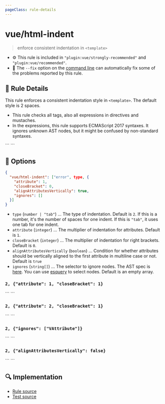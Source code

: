 ```yaml
---
pageClass: rule-details
---
```

# vue/html-indent
> enforce consistent indentation in `<template>`

- :gear: This rule is included in `"plugin:vue/strongly-recommended"` and `"plugin:vue/recommended"`.
- :wrench: The `--fix` option on the [command line](https://eslint.org/docs/user-guide/command-line-interface#fixing-problems) can automatically fix some of the problems reported by this rule.

## :book: Rule Details

This rule enforces a consistent indentation style in `<template>`. The default style is 2 spaces.

- This rule checks all tags, also all expressions in directives and mustaches.
- In the expressions, this rule supports ECMAScript 2017 syntaxes. It ignores unknown AST nodes, but it might be confused by non-standard syntaxes.

<eslint-code-block fix :rules="{'vue/html-indent': ['error']}">
```
<template>
  <!-- ✓ GOOD -->
  <div class="foo">
    Hello.
  </div>
  <div class="foo">
    Hello.
  </div>
  <div class="foo"
       :foo="bar"
  >
    World.
  </div>
  <div
    id="a"
    class="b"
    :other-attr="{
      aaa: 1,
      bbb: 2
    }"
    @other-attr2="
      foo();
      bar();
    "
  >
    {{
      displayMessage
    }}
  </div>

  <!-- ✗ BAD -->
 <div class="foo">
   Hello.
    </div>
</template>
```
</eslint-code-block>

## :wrench: Options

```json
{
  "vue/html-indent": ["error", type, {
    "attribute": 1,
    "closeBracket": 0,
    "alignAttributesVertically": true,
    "ignores": []
  }]
}
```

- `type` (`number | "tab"`) ... The type of indentation. Default is `2`. If this is a number, it's the number of spaces for one indent. If this is `"tab"`, it uses one tab for one indent.
- `attribute` (`integer`) ... The multiplier of indentation for attributes. Default is `1`.
- `closeBracket` (`integer`) ... The multiplier of indentation for right brackets. Default is `0`.
- `alignAttributesVertically` (`boolean`) ... Condition for whether attributes should be vertically aligned to the first attribute in multiline case or not. Default is `true`
- `ignores` (`string[]`) ... The selector to ignore nodes. The AST spec is [here](https://github.com/mysticatea/vue-eslint-parser/blob/master/docs/ast.md). You can use [esquery](https://github.com/estools/esquery#readme) to select nodes. Default is an empty array.

### `2, {"attribute": 1, "closeBracket": 1}`

<eslint-code-block fix :rules="{'vue/html-indent': ['error', 2, {attribute: 1, closeBracket: 1}]}">
```
<template>
  <!-- ✓ GOOD -->
  <div
    id="a"
    class="b"
    other-attr=
      "{longname: longvalue}"
    other-attr2
      ="{longname: longvalue}"
    >
    Text
  </div>
</template>
```
</eslint-code-block>

### `2, {"attribute": 2, "closeBracket": 1}`

<eslint-code-block fix :rules="{'vue/html-indent': ['error', 2, {attribute: 2, closeBracket: 1}]}">
```
<template>
  <!-- ✓ GOOD -->
  <div
      id="a"
      class="b"
      other-attr=
        "{longname: longvalue}"
      other-attr2
        ="{longname: longvalue}"
    >
    Text
  </div>
</template>
```
</eslint-code-block>

### `2, {"ignores": ["VAttribute"]}`

<eslint-code-block fix :rules="{'vue/html-indent': ['error', 2, {ignores: ['VAttribute']}]}">
```
<template>
  <!-- ✓ GOOD -->
  <div
  id=""
    class=""
  />
</template>
```
</eslint-code-block>

### `2, {"alignAttributesVertically": false}`

<eslint-code-block fix :rules="{'vue/html-indent': ['error', 2, {alignAttributesVertically: false}]}">
```
<template>
  <!-- ✓ GOOD -->
  <div id=""
    class=""
    some-attr=""
  />

  <!-- ✗ BAD -->
  <div id=""
       class=""
       some-attr=""
  />
</template>
```
</eslint-code-block>

## :mag: Implementation

- [Rule source](https://github.com/vuejs/eslint-plugin-vue/blob/master/lib/rules/html-indent.js)
- [Test source](https://github.com/vuejs/eslint-plugin-vue/blob/master/tests/lib/rules/html-indent.js)
